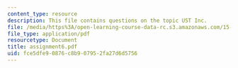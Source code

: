 ```yaml
---
content_type: resource
description: This file contains questions on the topic UST Inc.
file: /media/https%3A/open-learning-course-data-rc.s3.amazonaws.com/15-414-financial-management-summer-2003/fce5dfe90876c8b907952fa27d6d5756_assignment6.pdf
file_type: application/pdf
resourcetype: Document
title: assignment6.pdf
uid: fce5dfe9-0876-c8b9-0795-2fa27d6d5756
---
```

